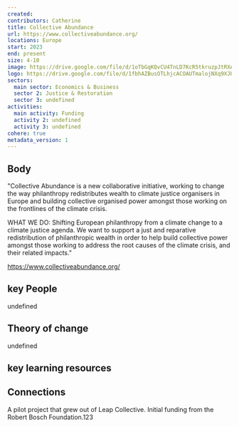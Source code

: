 ```yaml
---
created:
contributors: Catherine
title: Collective Abundance
url: https://www.collectiveabundance.org/
locations: Europe
start: 2023
end: present
size: 4-10
image: https://drive.google.com/file/d/1oTbGqKQvCU4TnLD7KcR5tkruzpJtRXA6/view?usp=drive_link 
logo: https://drive.google.com/file/d/1fbhAZBusOTLhjcACOAUTmalojNXq9XJH/view?usp=drive_link 
sectors:
  main sector: Economics & Business
  sector 2: Justice & Restoration
  sector 3: undefined
activities: 
  main activity: Funding
  activity 2: undefined
  activity 3: undefined
cohere: true
metadata_version: 1
---
```



## Body

"Collective Abundance is a new collaborative initiative, working to change the way philanthropy redistributes wealth to climate justice organisers in Europe and building collective organised power amongst those working on the frontlines of the climate crisis.

WHAT WE DO: Shifting European philanthropy from a climate change to a climate justice agenda.
We want to support a just and reparative redistribution of philanthropic wealth in order to help build collective power amongst those working to address the root causes of the climate crisis, and their related impacts."

https://www.collectiveabundance.org/

## key People

undefined

## Theory of change

undefined

## key learning resources



## Connections

A pilot project that grew out of Leap Collective.
Initial funding from the Robert Bosch Foundation.123

